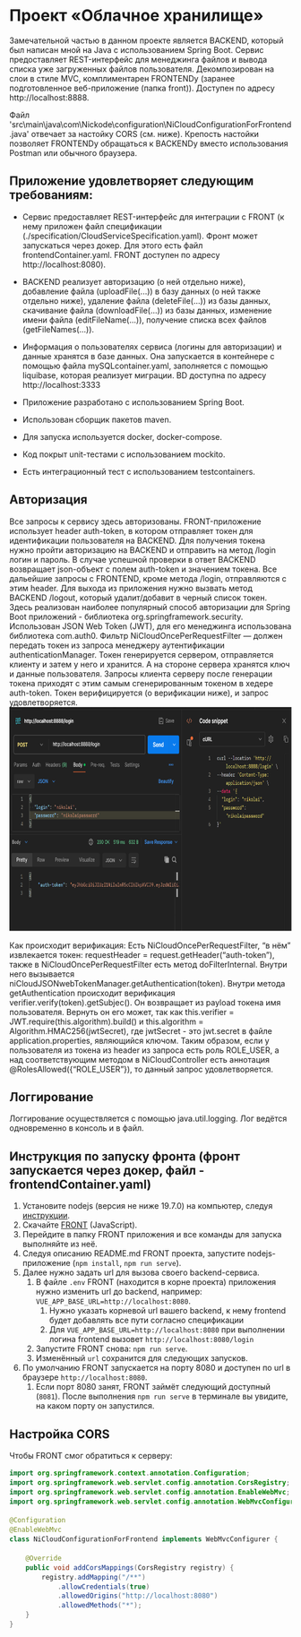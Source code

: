 # Проект «Облачное хранилище»

Замечательной частью в данном проекте является BACKEND, который был написан мной на Java с использованием Spring Boot. Сервис предоставляет REST-интерфейс для менеджинга файлов и вывода списка уже загруженных файлов пользователя. Декомпозирован на слои в стиле MVC, комплиментарен FRONTENDу (заранее подготовленное веб-приложение (папка front)). Доступен по адресу http://localhost:8888.

 Файл 'src\main\java\com\Nickode\configuration\NiCloudConfigurationForFrontend.java' отвечает за настойку CORS (см. ниже).
 Крепость настойки позволяет FRONTENDу обращаться к BACKENDу вместо использования Postman или обычного браузера.

## Приложение удовлетворяет следующим требованиям:

- Сервис предоставляет REST-интерфейс для интеграции с FRONT (к нему приложен файл спецификации (./specification/CloudServiceSpecification.yaml). Фронт может запускаться через докер. Для этого есть файл frontendContainer.yaml. FRONT доступен по адресу http://localhost:8080).

- BACKEND реализует авторизацию (о ней отдельно ниже), добавление файла (uploadFile(...)) в базу данных (о ней также отдельно ниже), удаление файла (deleteFile(...)) из базы данных, скачивание файла (downloadFile(...)) из базы данных, изменение имени файла (editFileName(...)), получение списка всех файлов (getFileNames(...)).

- Информация о пользователях сервиса (логины для авторизации) и данные хранятся в базе данных. Она запускается в контейнере с помощью файла mySQLcontainer.yaml, заполняется с помощью liquibase, которая реализует миграции. BD доступна по адресу http://localhost:3333

- Приложение разработано с использованием Spring Boot.

- Использован сборщик пакетов maven.

- Для запуска используется docker, docker-compose.

- Код покрыт unit-тестами с использованием mockito.

- Есть интеграционный тест с использованием testcontainers.

## Авторизация
Все запросы к сервису здесь авторизованы.
FRONT-приложение использует header auth-token, в котором отправляет токен для идентификации пользователя на BACKEND. Для получения токена нужно пройти авторизацию на BACKEND и отправить на метод /login логин и пароль. В случае успешной проверки в ответ BACKEND возвращает json-объект с полем auth-token и значением токена. Все дальейшие запросы с FRONTEND, кроме метода /login, отправляются с этим header. Для выхода из приложения нужно вызвать метод BACKEND /logout, который удалит/добавит в черный список токен. Здесь реализован наиболее популярный способ авторизации для Spring Boot приложений - библиотека org.springframework.security. Использован  JSON Web Token (JWT), для его менеджинга использована библиотека com.auth0. Фильтр NiCloudOncePerRequestFilter — должен передать токен из запроса менеджеру аутентификации authenticationManager.
Токен генерируется сервером, отправляется клиенту и затем у него и хранится. А на стороне сервера хранятся ключ и данные пользователя. Запросы клиента серверу после генерации токена приходят с этим самым сгенерированным токеном в хедере auth-token. Токен верифицируется (о верификации ниже), и запрос удовлетворяется. 
<img src="login.png" width="700" height="400">

Как происходит верификация:
Есть NiCloudOncePerRequestFilter, “в нём” извлекается токен: requestHeader = request.getHeader(“auth-token”), также в NiCloudOncePerRequestFilter есть метод doFilterInternal. Внутри него вызывается niCloudJSONwebTokenManager.getAuthentication(token). Внутри метода getAuthentication происходит верификация verifier.verify(token).getSubjec(). Он возвращает из payload токена имя пользователя. Вернуть он его может, так как this.verifier = JWT.require(this.algorithm).build() и this.algorithm = Algorithm.HMAC256(jwtSecret), где jwtSecret - это jwt.secret в файле application.properties, являющийся ключом. Таким образом, если у пользователя из токена из header из запроса есть роль ROLE_USER, а над соответствующим методом в NiCloudController есть аннотация @RolesAllowed({“ROLE_USER”}), то данный запрос удовлетворяется.
## Логгирование
Логгирование осуществляется с помощью java.util.logging. Лог ведётся одновременно в консоль и в файл.

## Инструкция по запуску фронта (фронт запускается через докер, файл - frontendContainer.yaml)
1. Установите nodejs (версия не ниже 19.7.0) на компьютер, следуя [инструкции](https://nodejs.org/ru/download/current/).
2. Скачайте [FRONT](./netology-diplom-frontend) (JavaScript).
3. Перейдите в папку FRONT приложения и все команды для запуска выполняйте из неё.
4. Следуя описанию README.md FRONT проекта, запустите nodejs-приложение (`npm install`, `npm run serve`).
5. Далее нужно задать url для вызова своего backend-сервиса.
    1. В файле `.env` FRONT (находится в корне проекта) приложения нужно изменить url до backend, например: `VUE_APP_BASE_URL=http://localhost:8080`. 
       1. Нужно указать корневой url вашего backend, к нему frontend будет добавлять все пути согласно спецификации
       2. Для `VUE_APP_BASE_URL=http://localhost:8080` при выполнении логина frontend вызовет `http://localhost:8080/login`
    2. Запустите FRONT снова: `npm run serve`.
    3. Изменённый `url` сохранится для следующих запусков.
6. По умолчанию FRONT запускается на порту 8080 и доступен по url в браузере `http://localhost:8080`. 
   1. Если порт 8080 занят, FRONT займёт следующий доступный (`8081`). После выполнения `npm run serve` в терминале вы увидите, на каком порту он запустился.

## Настройка CORS

Чтобы FRONT смог обратиться к серверу: 
```java
import org.springframework.context.annotation.Configuration;
import org.springframework.web.servlet.config.annotation.CorsRegistry;
import org.springframework.web.servlet.config.annotation.EnableWebMvc;
import org.springframework.web.servlet.config.annotation.WebMvcConfigurer;

@Configuration
@EnableWebMvc
class NiCloudConfigurationForFrontend implements WebMvcConfigurer {

    @Override
    public void addCorsMappings(CorsRegistry registry) {
        registry.addMapping("/**")
            .allowCredentials(true)
            .allowedOrigins("http://localhost:8080")
            .allowedMethods("*");
    }
}
